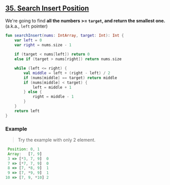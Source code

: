 ## [35. Search Insert Position](https://leetcode.com/problems/search-insert-position/)

We're going to find **all the numbers >= `target`, and return the smallest one.** (a.k.a., `left` pointer)

```kotlin
fun searchInsert(nums: IntArray, target: Int): Int {
    var left = 0
    var right = nums.size - 1
    
    if (target < nums[left]) return 0
    else if (target > nums[right]) return nums.size

    while (left <= right) {
        val middle = left + (right - left) / 2
        if (nums[middle] == target) return middle
        if (nums[middle] < target) {
            left = middle + 1
        } else {
            right = middle - 1
        }
    }
    return left
}
```

### Example
> Try the example with only 2 element.
```js
 Position: 0, 1
 Array:   [7, 9]
 3 => [*3, 7, 9]  0
 7 => [*7, 7, 9]  0
 8 => [7, *8, 9]  1
 9 => [7, *9, 9]  1
10 => [7, 9, *10] 2
```